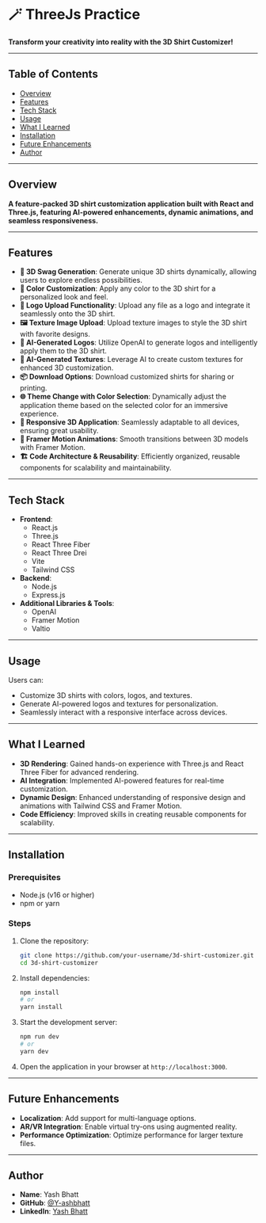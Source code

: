 # 🪄 ThreeJs Practice

**Transform your creativity into reality with the 3D Shirt Customizer!**

---

## Table of Contents

- [Overview](#overview)
- [Features](#features)
- [Tech Stack](#tech-stack)
- [Usage](#usage)
- [What I Learned](#what-i-learned)
- [Installation](#installation)
- [Future Enhancements](#future-enhancements)
- [Author](#author)

---

## Overview

**A feature-packed 3D shirt customization application built with React and Three.js, featuring AI-powered enhancements, dynamic animations, and seamless responsiveness.**

---

## Features

- **🎨 3D Swag Generation**: Generate unique 3D shirts dynamically, allowing users to explore endless possibilities.
- **🌈 Color Customization**: Apply any color to the 3D shirt for a personalized look and feel.
- **📂 Logo Upload Functionality**: Upload any file as a logo and integrate it seamlessly onto the 3D shirt.
- **🖼️ Texture Image Upload**: Upload texture images to style the 3D shirt with favorite designs.
- **🤖 AI-Generated Logos**: Utilize OpenAI to generate logos and intelligently apply them to the 3D shirt.
- **🎨 AI-Generated Textures**: Leverage AI to create custom textures for enhanced 3D customization.
- **📦 Download Options**: Download customized shirts for sharing or printing.
- **🌐 Theme Change with Color Selection**: Dynamically adjust the application theme based on the selected color for an immersive experience.
- **📱 Responsive 3D Application**: Seamlessly adaptable to all devices, ensuring great usability.
- **🔄 Framer Motion Animations**: Smooth transitions between 3D models with Framer Motion.
- **🏗️ Code Architecture & Reusability**: Efficiently organized, reusable components for scalability and maintainability.

---

## Tech Stack

- **Frontend**:
  - React.js
  - Three.js
  - React Three Fiber
  - React Three Drei
  - Vite
  - Tailwind CSS
- **Backend**:
  - Node.js
  - Express.js
- **Additional Libraries & Tools**:
  - OpenAI
  - Framer Motion
  - Valtio

---

## Usage

Users can:

- Customize 3D shirts with colors, logos, and textures.
- Generate AI-powered logos and textures for personalization.
- Seamlessly interact with a responsive interface across devices.

---

## What I Learned

- **3D Rendering**: Gained hands-on experience with Three.js and React Three Fiber for advanced rendering.
- **AI Integration**: Implemented AI-powered features for real-time customization.
- **Dynamic Design**: Enhanced understanding of responsive design and animations with Tailwind CSS and Framer Motion.
- **Code Efficiency**: Improved skills in creating reusable components for scalability.

---

## Installation

### Prerequisites

- Node.js (v16 or higher)
- npm or yarn

### Steps

1. Clone the repository:
   ```bash
   git clone https://github.com/your-username/3d-shirt-customizer.git
   cd 3d-shirt-customizer
   ```

2. Install dependencies:
   ```bash
   npm install
   # or
   yarn install
   ```

3. Start the development server:
   ```bash
   npm run dev
   # or
   yarn dev
   ```

4. Open the application in your browser at `http://localhost:3000`.

---

## Future Enhancements

- **Localization**: Add support for multi-language options.
- **AR/VR Integration**: Enable virtual try-ons using augmented reality.
- **Performance Optimization**: Optimize performance for larger texture files.

---

## Author

- **Name**: Yash Bhatt
- **GitHub**: [@Y-ashbhatt](https://github.com/Y-ashbhatt)
- **LinkedIn**: [Yash Bhatt](https://www.linkedin.com/in/yash-bhatt/)

